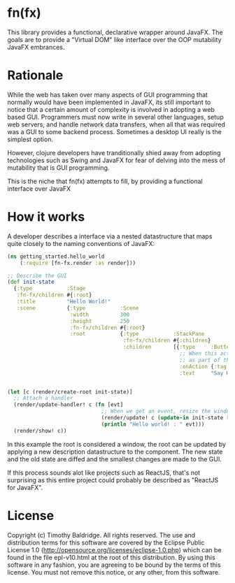 # fn(fx)
This library provides a functional, declarative wrapper around JavaFX. The goals are to provide a "Virtual DOM" like
interface over the OOP mutability JavaFX embrances. 

# Rationale
While the web has taken over many aspects of GUI programming that normally would have been implemented in JavaFX, its
still important to notice that a certain amount of complexity is involved in adopting a web based GUI. Programmers must
now write in several other languages, setup web servers, and handle network data transfers, when all that was required
was a GUI to some backend process. Sometimes a desktop UI really is the simplest option. 

However, clojure developers have tranditionally shied away from adopting technologies such as Swing and JavaFX for fear
of delving into the mess of mutability that is GUI programming. 

This is the niche that fn(fx) attempts to fill, by providing a functional interface over JavaFX

# How it works
A developer describes a interface via a nested datastructure that maps quite closely to the naming conventions of JavaFX:

```clojure 
(ns getting_started.hello_world
    (:require [fn-fx.render :as render]))

;; Describe the GUI
(def init-state
  {:type           :Stage
   :fn-fx/children #{:root}
   :title          "Hello World!"
   :scene          {:type           :Scene
                    :width          300
                    :height         250
                    :fn-fx/children #{:root}
                    :root           {:type           :StackPane
                                     :fn-fx/children #{:children}
                                     :children       [{:type     :Button
                                                       ;; When this action is fired, provide the tag data
                                                       ;; as part of the event handed to the event handler
                                                       :onAction {:tag :say-hello}
                                                       :text     "Say Hello World"}]}}})


(let [c (render/create-root init-state)]
  ;; Attach a handler
  (render/update-handler! c (fn [evt]
                              ;; When we get an event, resize the window
                              (render/update! c (update-in init-state [:scene :width] + 10))
                              (println "Hello world! : " evt)))
  (render/show! c))
```

In this example the root is considered a window, the root can be updated by applying a new description datastructure
to the component. The new state and the old state are diffed and the smallest changes are made to the GUI. 

If this process sounds alot like projects such as ReactJS, that's not surprising as this entire project could probably be
described as "ReactJS for JavaFX". 

# License
Copyright (c) Timothy Baldridge. All rights reserved.
The use and distribution terms for this software are covered by the
Eclipse Public License 1.0 (http://opensource.org/licenses/eclipse-1.0.php)
which can be found in the file epl-v10.html at the root of this distribution.
By using this software in any fashion, you are agreeing to be bound by
the terms of this license.
You must not remove this notice, or any other, from this software.
